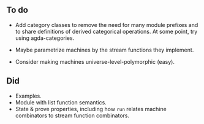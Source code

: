 ## To do

*   Add category classes to remove the need for many module prefixes and to share definitions of derived categorical operations.
    At some point, try using agda-categories.

*   Maybe parametrize machines by the stream functions they implement.
*   Consider making machines universe-level-polymorphic (easy).

## Did

*   Examples.
*   Module with list function semantics.
*   State & prove properties, including how `run` relates machine combinators to stream function combinators.
